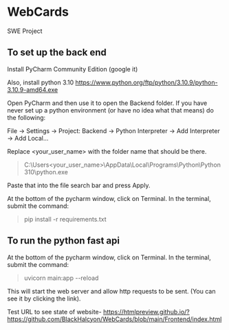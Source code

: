 # WebCards
SWE Project

## To set up the back end
Install PyCharm Community Edition (google it)

Also, install python 3.10 https://www.python.org/ftp/python/3.10.9/python-3.10.9-amd64.exe

Open PyCharm and then use it to open the Backend folder.
If you have never set up a python environment (or have no idea what that means) do the following:

File -> Settings -> Project: Backend -> Python Interpreter -> Add Interpreter -> Add Local...

Replace <your_user_name> with the folder name that should be there. 
> C:\Users\<your_user_name>\AppData\Local\Programs\Python\Python310\python.exe

Paste that into the file search bar and press Apply.

At the bottom of the pycharm window, click on Terminal. In the terminal, submit the command:
>pip install -r requirements.txt


## To run the python fast api
At the bottom of the pycharm window, click on Terminal. In the terminal, submit the command:
>uvicorn main:app --reload

This will start the web server and allow http requests to be sent. (You can see it by clicking the link).



Test URL to see state of website-
https://htmlpreview.github.io/?https://github.com/BlackHalcyon/WebCards/blob/main/Frontend/index.html

